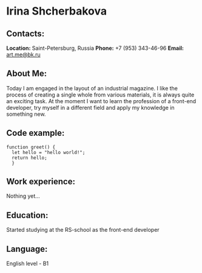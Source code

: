 # Irina Shcherbakova
## Contacts:
**Location:** Saint-Petersburg, Russia
**Phone:** +7 (953) 343-46-96
**Email:** art.me@bk.ru
## About Me:
Today I am engaged in the layout of an industrial magazine. I like the process of creating a single whole from various materials, it is always quite an exciting task. At the moment I want to learn the profession of a front-end developer, try myself in a different field and apply my knowledge in something new.
## Code example:
```
function greet() {
  let hello = "hello world!";
  return hello;
  }
```
## Work experience:
Nothing yet…
## Education:
Started studying at the RS-school as the front-end developer
## Language:
English level - B1